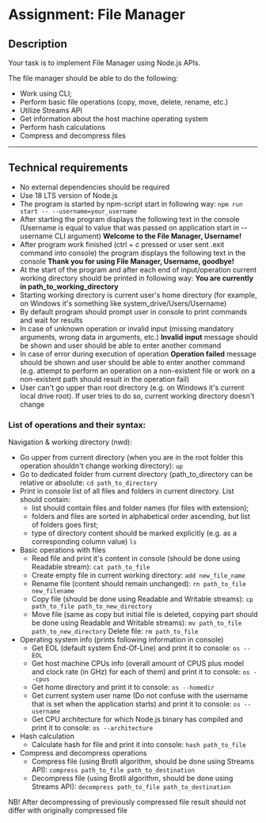 # Assignment: File Manager

## Description
Your task is to implement File Manager using Node.js APIs.

The file manager should be able to do the following:

* Work using CLI;
* Perform basic file operations (copy, move, delete, rename, etc.)
* Utilize Streams API
* Get information about the host machine operating system
* Perform hash calculations
* Compress and decompress files

---

## Technical requirements
* No external dependencies should be required
* Use 18 LTS version of Node.js
* The program is started by npm-script start in following way:
`npm run start -- --username=your_username`
* After starting the program displays the following text in the console (Username is equal to value that was passed on application start in --username CLI argument)
__Welcome to the File Manager, Username!__
* After program work finished (ctrl + c pressed or user sent .exit command into console) the program displays the following text in the console
__Thank you for using File Manager, Username, goodbye!__
* At the start of the program and after each end of input/operation current working directory should be printed in following way:
__You are currently in path_to_working_directory__
* Starting working directory is current user's home directory (for example, on Windows it's something like system_drive/Users/Username)
* By default program should prompt user in console to print commands and wait for results
* In case of unknown operation or invalid input (missing mandatory arguments, wrong data in arguments, etc.) __Invalid input__ message should be shown and user should be able to enter another command
* In case of error during execution of operation __Operation failed__ message should be shown and user should be able to enter another command (e.g. attempt to perform an operation on a non-existent file or work on a non-existent path should result in the operation fail)
* User can't go upper than root directory (e.g. on Windows it's current local drive root). If user tries to do so, current working directory doesn't change

### List of operations and their syntax:

Navigation & working directory (nwd): 
* Go upper from current directory (when you are in the root folder this operation shouldn't change working directory):
`up`
* Go to dedicated folder from current directory (path_to_directory can be relative or absolute:
`cd path_to_directory`
* Print in console list of all files and folders in current directory. List should contain:
     - list should contain files and folder names (for files with extension);
     - folders and files are sorted in alphabetical order ascending, but list of folders goes first;
     - type of directory content should be marked explicitly (e.g. as a corresponding column value)
`ls`
* Basic operations with files
    - Read file and print it's content in console (should be done using Readable stream):
    `cat path_to_file`
    - Create empty file in current working directory:
    `add new_file_name`
    - Rename file (content should remain unchanged):
    `rn path_to_file new_filename`
    - Copy file (should be done using Readable and Writable streams):
    `cp path_to_file path_to_new_directory`
    - Move file (same as copy but initial file is deleted, copying part should be done using Readable and Writable streams):
    `mv path_to_file path_to_new_directory`
    Delete file:
    `rm path_to_file`
* Operating system info (prints following information in console)
    - Get EOL (default system End-Of-Line) and print it to console:
    `os --EOL`
    - Get host machine CPUs info (overall amount of CPUS plus model and clock rate (in GHz) for each of them) and print it to console:
    `os --cpus`
    - Get home directory and print it to console:
    `os --homedir`
    - Get current system user name (Do not confuse with the username that is set when the application starts) and print it to console:
    `os --username`
    - Get CPU architecture for which Node.js binary has compiled and print it to console:
    `os --architecture`
* Hash calculation
    - Calculate hash for file and print it into console:
    `hash path_to_file`
* Compress and decompress operations
    - Compress file (using Brotli algorithm, should be done using Streams API):
    `compress path_to_file path_to_destination`
    - Decompress file (using Brotli algorithm, should be done using Streams API):
    `decompress path_to_file path_to_destination`

NB! After decompressing of previously compressed file result should not differ with originally compressed file